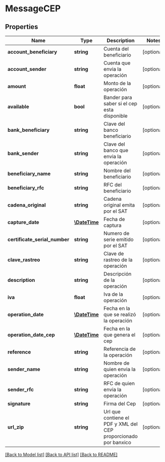 # MessageCEP

## Properties
Name | Type | Description | Notes
------------ | ------------- | ------------- | -------------
**account_beneficiary** | **string** | Cuenta del beneficiario | [optional] 
**account_sender** | **string** | Cuenta que envia la operación | [optional] 
**amount** | **float** | Monto de la operación | [optional] 
**available** | **bool** | Bander para saber si el cep esta disponible | [optional] 
**bank_beneficiary** | **string** | Clave del banco beneficiario | [optional] 
**bank_sender** | **string** | Clave del banco que envia la operación | [optional] 
**beneficiary_name** | **string** | Nombre del beneficiario | [optional] 
**beneficiary_rfc** | **string** | RFC del beneficiario | [optional] 
**cadena_original** | **string** | Cadena original emita por el SAT | [optional] 
**capture_date** | [**\DateTime**](\DateTime.md) | Fecha de captura | [optional] 
**certificate_serial_number** | **string** | Numero de serie emitido por el SAT | [optional] 
**clave_rastreo** | **string** | Clave de rastreo de la operación | [optional] 
**description** | **string** | Descripción de la operación | [optional] 
**iva** | **float** | Iva de la operación | [optional] 
**operation_date** | [**\DateTime**](\DateTime.md) | Fecha en la que se realizó la operación | [optional] 
**operation_date_cep** | [**\DateTime**](\DateTime.md) | Fecha en la que genera el cep | [optional] 
**reference** | **string** | Referencia de la operación | [optional] 
**sender_name** | **string** | Nombre de quien envia la operación | [optional] 
**sender_rfc** | **string** | RFC de quien envia la operación | [optional] 
**signature** | **string** | Firma del Cep | [optional] 
**url_zip** | **string** | Url que contiene el PDF y XML del CEP proporcionado por banxico | [optional] 

[[Back to Model list]](../../README.md#documentation-for-models) [[Back to API list]](../../README.md#documentation-for-api-endpoints) [[Back to README]](../../README.md)

